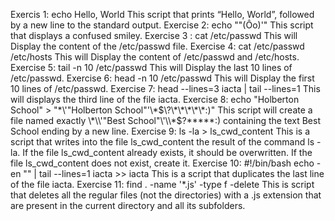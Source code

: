 Exercis 1: echo Hello, World This script that prints “Hello, World”, followed by a new line to the standard output.
Exercise 2: echo "\"(Ôo)'" This script that displays a confused smiley.
Exercise 3 : cat /etc/passwd This will Display the content of the /etc/passwd file.
Exercise 4: cat /etc/passwd /etc/hosts This will Display the content of /etc/passwd and /etc/hosts.
Exercise 5: tail -n 10 /etc/passwd This will Display the last 10 lines of /etc/passwd.
Exercise 6: head -n 10 /etc/passwd This will Display the first 10 lines of /etc/passwd.
Exercise 7: head --lines=3 iacta | tail --lines=1 This will displays the third line of the file iacta.
Exercise 8: echo "Holberton School" > "\*\\\'\"Holberton School\"\'\\\*$\?\*\*\*\*\*:)" This script will create a file named exactly \*\\'"Best School"\'\\*$\?\*\*\*\*\*:) containing the text Best School ending by a new line.
Exercise 9: ls -la > ls_cwd_content This is a script that writes into the file ls_cwd_content the result of the command ls -la. If the file ls_cwd_content already exists, it should be overwritten. If the file ls_cwd_content does not exist, create it.
Exercise 10: #!/bin/bash
echo -en "" | tail --lines=1 iacta >> iacta This is a script that duplicates the last line of the file iacta.
Exercise 11: find . -name '*.js' -type f -delete This is script that deletes all the regular files (not the directories) with a .js extension that are present in the current directory and all its subfolders.
